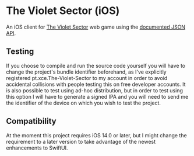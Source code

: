 # The Violet Sector (iOS)

An iOS client for [The Violet Sector](https://www.violetsector.com/) web game using the [documented JSON API](https://app.swaggerhub.com/apis-docs/ecvej/TVS-JSON/0.1).

## Testing

If you choose to compile and run the source code yourself you will have to change the project's bundle identifier beforehand, as I've explicitly registered pt.xce.The-Violet-Sector to my account in order to avoid accidental collisions with people testing this on free developer accounts.  It is also possible to test using ad-hoc distribution, but in order to test using this option I will have to generate a signed IPA and you will need to send me the identifier of the device on which you wish to test the project.

## Compatibility

At the moment this project requires iOS 14.0 or later, but I might change the requirement to a later version to take advantage of the newest enhancements to SwiftUI.
